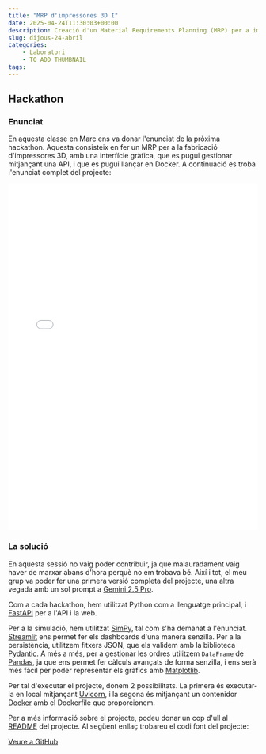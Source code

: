 ```yaml
---
title: "MRP d'impressores 3D I"
date: 2025-04-24T11:30:03+00:00
description: Creació d'un Material Requirements Planning (MRP) per a impressores 3D
slug: dijous-24-abril
categories:
    - Laboratori
    - TO ADD THUMBNAIL
tags:
---
```


## Hackathon

### Enunciat
En aquesta classe en Marc ens va donar l'enunciat de la pròxima hackathon. Aquesta consisteix en fer un MRP per a la fabricació d'impressores 3D, amb una interfície gràfica, que es pugui gestionar mitjançant una API, i que es pugui llançar en Docker. A continuació es troba l'enunciat complet del projecte:

<embed src="project.pdf" width="100%" height="700" type="application/pdf">

### La solució
En aquesta sessió no vaig poder contribuir, ja que malauradament vaig haver de marxar abans d'hora perquè no em trobava bé. Així i tot, el meu grup va poder fer una primera versió completa del projecte, una altra vegada amb un sol prompt a [Gemini 2.5 Pro](https://deepmind.google/technologies/gemini/pro/).

Com a cada hackathon, hem utilitzat Python com a llenguatge principal, i [FastAPI](https://fastapi.tiangolo.com/) per a l'API i la web.

Per a la simulació, hem utilitzat [SimPy](https://simpy.readthedocs.io/en/latest/), tal com s'ha demanat a l'enunciat. [Streamlit](https://streamlit.io/) ens permet fer els dashboards d'una manera senzilla. Per a la persistència, utilitzem fitxers JSON, que els validem amb la biblioteca [Pydantic](https://docs.pydantic.dev/latest/). A més a més, per a gestionar les ordres utilitzem `DataFrame` de [Pandas](https://pandas.pydata.org/), ja que ens permet fer càlculs avançats de forma senzilla, i ens serà més fàcil per poder representar els gràfics amb [Matplotlib](https://matplotlib.org/).

Per tal d'executar el projecte, donem 2 possibilitats. La primera és executar-la en local mitjançant [Uvicorn](https://www.uvicorn.org/), i la segona és mitjançant un contenidor [Docker](https://www.docker.com/) amb el Dockerfile que proporcionem.

Per a més informació sobre el projecte, podeu donar un cop d'ull al [README](https://github.com/DGSI-UPC/3d-printer-mrp/blob/main/README.md) del projecte. Al següent enllaç trobareu el codi font del projecte:

[Veure a GitHub](https://github.com/DGSI-UPC/3d-printer-mrp)